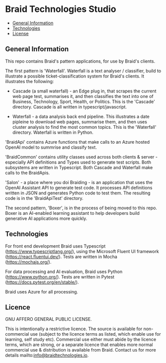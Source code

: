 # Braid Technologies Studio
- [General Information](#general-information)
- [Technologies](#technologies)
- [License](#license)

## General Information

This repo contains Braid's pattern applications, for use by Braid's clients. 

The first pattern is 'Waterfall'. Waterfall is a text analyser / classifier, build to illustrate a possible ticket-classification system for Braid's clients. It illustrates the following:

- Cascade (a small waterfall) - an Edge plug in, that scrapes the current web page test, summarises it, and then classifies the text into one of Business, Technology, Sport, Health, or Politics. This is the 'Cascade' directory. Cascade is all written in typescript/javascript. 

- Waterfall - a data analysis back end pipeline. This illustrates a date pipleine to download web pages, summarise them, and then uses cluster analysis to find the most common topics. This is the 'Waterfall' directory. Waterfall is written in Python. 

'BraidApi' contains Azure functions that make calls to an Azure hosted OpenAI model to summrise and classify text. 

'BraidCommon' contains utility classes used across both clients & server - especially API definitions and Types used to generate test scripts. Both subsystems are written in Typescript. Both Cascade and Waterfall make calls to the BraidApis.

'Salon' - a place where you doi Braiding - is an application that uses the OpenAI Assistant API to generate test code. It processes API definitions written in JSON and generates Python code to test them. The resulting code is in the 'BraidApiTest' directory. 

The second pattern, 'Boxer', is in the process of being moved to this repo. Boxer is an AI-enabled learning assistant to help developers build generative AI applications more quickly.  

## Technologies

For front end development Braid uses Typescript (https://www.typescriptlang.org/), using the Microsoft Fluent UI framework (https://react.fluentui.dev/). Tests are written in Mocha (https://mochajs.org/).

For data processing and AI evaluation, Braid uses Python (https://www.python.org/). Tests are written in Pytest (https://docs.pytest.org/en/stable/).

Braid uses Azure for all processing. 

## Licence
GNU AFFERO GENERAL PUBLIC LICENSE.

This is intentionally a restrictive licence. The source is  available for non-commercial use (subject to the licence terms as listed, which enable use for learning, self study etc). Commercial use either must abide by the licence terms, which are strong, or a separate licence that enables more normal commercial use & distribution is available from Braid. Contact us for more details mailto:info@braidtechnologies.io.
